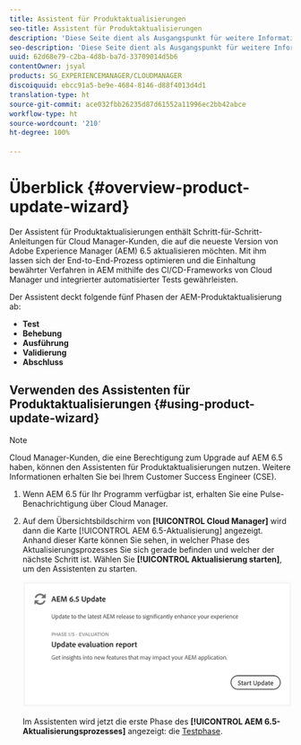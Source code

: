 ```yaml
---
title: Assistent für Produktaktualisierungen
seo-title: Assistent für Produktaktualisierungen
description: 'Diese Seite dient als Ausgangspunkt für weitere Informationen zum Assistenten für Produktaktualisierungen. '
seo-description: 'Diese Seite dient als Ausgangspunkt für weitere Informationen zum Assistenten für Produktaktualisierungen. '
uuid: 62d68e79-c2ba-4d8b-ba7d-33709014d5b6
contentOwner: jsyal
products: SG_EXPERIENCEMANAGER/CLOUDMANAGER
discoiquuid: ebcc91a5-be9e-4684-8146-d88f4013d4d1
translation-type: ht
source-git-commit: ace032fbb26235d87d61552a11996ec2bb42abce
workflow-type: ht
source-wordcount: '210'
ht-degree: 100%

---
```



# Überblick {#overview-product-update-wizard}

Der Assistent für Produktaktualisierungen enthält Schritt-für-Schritt-Anleitungen für Cloud Manager-Kunden, die auf die neueste Version von Adobe Experience Manager (AEM) 6.5 aktualisieren möchten. Mit ihm lassen sich der End-to-End-Prozess optimieren und die Einhaltung bewährter Verfahren in AEM mithilfe des CI/CD-Frameworks von Cloud Manager und integrierter automatisierter Tests gewährleisten.

Der Assistent deckt folgende fünf Phasen der AEM-Produktaktualisierung ab:

* **Test**
* **Behebung**
* **Ausführung**
* **Validierung**
* **Abschluss**


## Verwenden des Assistenten für Produktaktualisierungen {#using-product-update-wizard}

>[!NOTE]
>
>Cloud Manager-Kunden, die eine Berechtigung zum Upgrade auf AEM 6.5 haben, können den Assistenten für Produktaktualisierungen nutzen. Weitere Informationen erhalten Sie bei Ihrem Customer Success Engineer (CSE).

1. Wenn AEM 6.5 für Ihr Programm verfügbar ist, erhalten Sie eine Pulse-Benachrichtigung über Cloud Manager.

1. Auf dem Übersichtsbildschirm von **[!UICONTROL Cloud Manager]** wird dann die Karte [!UICONTROL AEM 6.5-Aktualisierung] angezeigt. Anhand dieser Karte können Sie sehen, in welcher Phase des Aktualisierungsprozesses Sie sich gerade befinden und welcher der nächste Schritt ist. Wählen Sie **[!UICONTROL Aktualisierung starten]**, um den Assistenten zu starten.

   ![](assets/Start-Update.png)

   Im Assistenten wird jetzt die erste Phase des **[!UICONTROL AEM 6.5-Aktualisierungsprozesses]** angezeigt: die [Testphase](evaluation.md).
